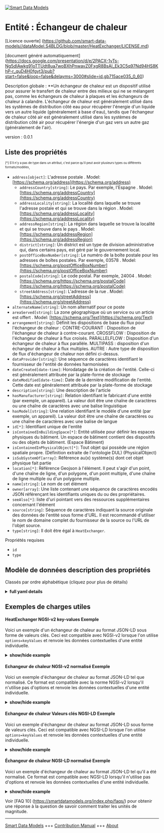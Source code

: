 <!-- 10-Header -->  
[![Smart Data Models](https://smartdatamodels.org/wp-content/uploads/2022/01/SmartDataModels_logo.png "Logo")](https://smartdatamodels.org)  
Entité : Échangeur de chaleur  
=============================<!-- /10-Header -->  
<!-- 15-License -->  
[Licence ouverte] (https://github.com/smart-data-models//dataModel.S4BLDG/blob/master/HeatExchanger/LICENSE.md)  
[document généré automatiquement] (https://docs.google.com/presentation/d/e/2PACX-1vTs-Ng5dIAwkg91oTTUdt8ua7woBXhPnwavZ0FxgR8BsAI_Ek3C5q97Nd94HS8KhP-r_quD4H0fgyt3/pub?start=false&loop=false&delayms=3000#slide=id.gb715ace035_0_60)  
<!-- /15-License -->  
<!-- 20-Description -->  
Description globale : **Un échangeur de chaleur est un dispositif utilisé pour assurer le transfert de chaleur entre des milieux qui ne se mélangent pas, comme les échangeurs de chaleur à plaques et les échangeurs de chaleur à calandre. L'échangeur de chaleur est généralement utilisé dans les systèmes de distribution côté eau pour récupérer l'énergie d'un liquide vers un autre liquide (généralement à base d'eau), tandis que l'échangeur de chaleur côté air est généralement utilisé dans les systèmes de distribution côté air pour récupérer l'énergie d'un gaz vers un autre gaz (généralement de l'air).  
version : 0.0.1  
<!-- /20-Description -->  
<!-- 30-PropertiesList -->  

## Liste des propriétés  

<sup><sub>[*] S'il n'y a pas de type dans un attribut, c'est parce qu'il peut avoir plusieurs types ou différents formats/modèles</sub></sup>.  
- `address[object]`: L'adresse postale  . Model: [https://schema.org/address](https://schema.org/address)	- `addressCountry[string]`: Le pays. Par exemple, l'Espagne  . Model: [https://schema.org/addressCountry](https://schema.org/addressCountry)  
	- `addressLocality[string]`: La localité dans laquelle se trouve l'adresse postale et qui se trouve dans la région  . Model: [https://schema.org/addressLocality](https://schema.org/addressLocality)  
	- `addressRegion[string]`: La région dans laquelle se trouve la localité et qui se trouve dans le pays  . Model: [https://schema.org/addressRegion](https://schema.org/addressRegion)  
	- `district[string]`: Un district est un type de division administrative qui, dans certains pays, est géré par le gouvernement local.    
	- `postOfficeBoxNumber[string]`: Le numéro de la boîte postale pour les adresses de boîtes postales. Par exemple, 03578  . Model: [https://schema.org/postOfficeBoxNumber](https://schema.org/postOfficeBoxNumber)  
	- `postalCode[string]`: Le code postal. Par exemple, 24004  . Model: [https://schema.org/https://schema.org/postalCode](https://schema.org/https://schema.org/postalCode)  
	- `streetAddress[string]`: L'adresse de la rue  . Model: [https://schema.org/streetAddress](https://schema.org/streetAddress)  
- `alternateName[string]`: Un nom alternatif pour ce poste  - `areaServed[string]`: La zone géographique où un service ou un article est offert  . Model: [https://schema.org/Text](https://schema.org/Text)- `arrangement[string]`: Définit les dispositions de base du flux pour l'échangeur de chaleur : CONTRE-COURANT : Disposition de l'échangeur de chaleur à contre-courant. CROSSFLOW : Disposition de l'échangeur de chaleur à flux croisés. PARALLELFLOW : Disposition d'un échangeur de chaleur à flux parallèle. MULTIPASS : disposition d'un échangeur de chaleur à flux multiples. AUTRE : Autre type de disposition de flux d'échangeur de chaleur non défini ci-dessus.  - `dataProvider[string]`: Une séquence de caractères identifiant le fournisseur de l'entité de données harmonisées  - `dateCreated[date-time]`: Horodatage de la création de l'entité. Celle-ci est généralement attribuée par la plate-forme de stockage  - `dateModified[date-time]`: Date de la dernière modification de l'entité. Cette date est généralement attribuée par la plate-forme de stockage  - `description[string]`: Une description de l'article  - `hasManufacturer[string]`: Relation identifiant le fabricant d'une entité (par exemple, un appareil). La valeur doit être une chaîne de caractères ou une chaîne de caractères avec une balise linguistique  - `hasModel[string]`: Une relation identifiant le modèle d'une entité (par exemple, un appareil). La valeur doit être une chaîne de caractères ou une chaîne de caractères avec une balise de langue  - `id[*]`: Identifiant unique de l'entité  - `isContainedInBuildingSpace[*]`: Entité utilisée pour définir les espaces physiques du bâtiment. Un espace de bâtiment contient des dispositifs ou des objets de bâtiment. (Espace Bâtiment)  - `isContainedInPhysicalObject[*]`: Tout objet qui possède une région spatiale propre.  (Définition extraite de l'ontologie DUL) (PhysicalObject)  - `isSubSystemOf[array]`: Référence au(x) système(s) dont cet objet physique fait partie  - `location[*]`: Référence Geojson à l'élément. Il peut s'agir d'un point, d'une chaîne de ligne, d'un polygone, d'un point multiple, d'une chaîne de ligne multiple ou d'un polygone multiple.  - `name[string]`: Le nom de cet élément  - `owner[array]`: Une liste contenant une séquence de caractères encodés JSON référençant les identifiants uniques du ou des propriétaires.  - `seeAlso[*]`: liste d'uri pointant vers des ressources supplémentaires concernant l'élément  - `source[string]`: Séquence de caractères indiquant la source originale des données de l'entité sous forme d'URL. Il est recommandé d'utiliser le nom de domaine complet du fournisseur de la source ou l'URL de l'objet source.  - `type[string]`: Il doit être égal à `HeatExchanger`.  <!-- /30-PropertiesList -->  
<!-- 35-RequiredProperties -->  
Propriétés requises  
- `id`  - `type`  <!-- /35-RequiredProperties -->  
<!-- 40-RequiredProperties -->  
<!-- /40-RequiredProperties -->  
<!-- 50-DataModelHeader -->  
## Modèle de données description des propriétés  
Classés par ordre alphabétique (cliquez pour plus de détails)  
<!-- /50-DataModelHeader -->  
<!-- 60-ModelYaml -->  
<details><summary><strong>full yaml details</strong></summary>    
```yaml  
HeatExchanger:    
  description: 'A heat exchanger is a device used to provide heat transfer between non-mixing media such as plate and shell and tube heat exchangers. HeatExchanger is commonly used on water-side distribution systems to recover energy from a liquid to another liquid (typically water-based), whereas AirToAirHeatRecovery is commonly used on air-side distribution systems to recover energy from a gas to a gas (usually air).'    
  properties:    
    address:    
      description: The mailing address    
      properties:    
        addressCountry:    
          description: 'The country. For example, Spain'    
          type: string    
          x-ngsi:    
            model: https://schema.org/addressCountry    
            type: Property    
        addressLocality:    
          description: 'The locality in which the street address is, and which is in the region'    
          type: string    
          x-ngsi:    
            model: https://schema.org/addressLocality    
            type: Property    
        addressRegion:    
          description: 'The region in which the locality is, and which is in the country'    
          type: string    
          x-ngsi:    
            model: https://schema.org/addressRegion    
            type: Property    
        district:    
          description: 'A district is a type of administrative division that, in some countries, is managed by the local government'    
          type: string    
          x-ngsi:    
            type: Property    
        postOfficeBoxNumber:    
          description: 'The post office box number for PO box addresses. For example, 03578'    
          type: string    
          x-ngsi:    
            model: https://schema.org/postOfficeBoxNumber    
            type: Property    
        postalCode:    
          description: 'The postal code. For example, 24004'    
          type: string    
          x-ngsi:    
            model: https://schema.org/https://schema.org/postalCode    
            type: Property    
        streetAddress:    
          description: The street address    
          type: string    
          x-ngsi:    
            model: https://schema.org/streetAddress    
            type: Property    
        streetNr:    
          description: Number identifying a specific property on a public street    
          type: string    
          x-ngsi:    
            type: Property    
      type: object    
      x-ngsi:    
        model: https://schema.org/address    
        type: Property    
    alternateName:    
      description: An alternative name for this item    
      type: string    
      x-ngsi:    
        type: Property    
    areaServed:    
      description: The geographic area where a service or offered item is provided    
      type: string    
      x-ngsi:    
        model: https://schema.org/Text    
        type: Property    
    arrangement:    
      description: 'Defines the basic flow arrangements for the heat exchanger: COUNTERFLOW: Counterflow heat exchanger arrangement. CROSSFLOW: Crossflow heat exchanger arrangement. PARALLELFLOW: Parallel flow heat exchanger arrangement. MULTIPASS: Multipass flow heat exchanger arrangement. OTHER: Other type of heat exchanger flow arrangement not defined above'    
      type: string    
      x-ngsi:    
        type: Property    
    dataProvider:    
      description: A sequence of characters identifying the provider of the harmonised data entity    
      type: string    
      x-ngsi:    
        type: Property    
    dateCreated:    
      description: Entity creation timestamp. This will usually be allocated by the storage platform    
      format: date-time    
      type: string    
      x-ngsi:    
        type: Property    
    dateModified:    
      description: Timestamp of the last modification of the entity. This will usually be allocated by the storage platform    
      format: date-time    
      type: string    
      x-ngsi:    
        type: Property    
    description:    
      description: A description of this item    
      type: string    
      x-ngsi:    
        type: Property    
    hasManufacturer:    
      description: 'A relationship identifying the manufacturer of an entity (e.g., device). The value is expected to be a string or a string with language tag'    
      type: string    
      x-ngsi:    
        type: Property    
    hasModel:    
      description: 'A relationship identifying the model of an entity (e.g., device). The value is expected to be a string or a string with language tag'    
      type: string    
      x-ngsi:    
        type: Property    
    id:    
      anyOf:    
        - description: Identifier format of any NGSI entity    
          maxLength: 256    
          minLength: 1    
          pattern: ^[\w\-\.\{\}\$\+\*\[\]`|~^@!,:\\]+$    
          type: string    
          x-ngsi:    
            type: Property    
        - description: Identifier format of any NGSI entity    
          format: uri    
          type: string    
          x-ngsi:    
            type: Property    
      description: Unique identifier of the entity    
      x-ngsi:    
        type: Property    
    isContainedInBuildingSpace:    
      anyOf:    
        - description: Identifier format of any NGSI entity    
          maxLength: 256    
          minLength: 1    
          pattern: ^[\w\-\.\{\}\$\+\*\[\]`|~^@!,:\\]+$    
          type: string    
          x-ngsi:    
            type: Property    
        - description: Identifier format of any NGSI entity    
          format: uri    
          type: string    
          x-ngsi:    
            type: Property    
      description: An entity used to define the physical spaces of the building. A building space contains devices or building objects. (BuildingSpace)    
      x-ngsi:    
        type: Property    
    isContainedInPhysicalObject:    
      anyOf:    
        - description: Identifier format of any NGSI entity    
          maxLength: 256    
          minLength: 1    
          pattern: ^[\w\-\.\{\}\$\+\*\[\]`|~^@!,:\\]+$    
          type: string    
          x-ngsi:    
            type: Property    
        - description: Identifier format of any NGSI entity    
          format: uri    
          type: string    
          x-ngsi:    
            type: Property    
      description: Any Object that has a proper space region.  (Definition extracted from DUL ontology) (PhysicalObject)    
      x-ngsi:    
        type: Property    
    isSubSystemOf:    
      description: A reference to a system(s) that this Physical Object is part of    
      items:    
        anyOf:    
          - description: Identifier format of any NGSI entity    
            maxLength: 256    
            minLength: 1    
            pattern: ^[\w\-\.\{\}\$\+\*\[\]`|~^@!,:\\]+$    
            type: string    
            x-ngsi:    
              type: Property    
          - description: Identifier format of any NGSI entity    
            format: uri    
            type: string    
            x-ngsi:    
              type: Property    
        description: Unique identifier of the entity    
        x-ngsi:    
          type: Property    
      type: array    
      x-ngsi:    
        type: Relationship    
    location:    
      description: 'Geojson reference to the item. It can be Point, LineString, Polygon, MultiPoint, MultiLineString or MultiPolygon'    
      oneOf:    
        - description: Geojson reference to the item. Point    
          properties:    
            bbox:    
              items:    
                type: number    
              minItems: 4    
              type: array    
            coordinates:    
              items:    
                type: number    
              minItems: 2    
              type: array    
            type:    
              enum:    
                - Point    
              type: string    
          required:    
            - type    
            - coordinates    
          title: GeoJSON Point    
          type: object    
          x-ngsi:    
            type: GeoProperty    
        - description: Geojson reference to the item. LineString    
          properties:    
            bbox:    
              items:    
                type: number    
              minItems: 4    
              type: array    
            coordinates:    
              items:    
                items:    
                  type: number    
                minItems: 2    
                type: array    
              minItems: 2    
              type: array    
            type:    
              enum:    
                - LineString    
              type: string    
          required:    
            - type    
            - coordinates    
          title: GeoJSON LineString    
          type: object    
          x-ngsi:    
            type: GeoProperty    
        - description: Geojson reference to the item. Polygon    
          properties:    
            bbox:    
              items:    
                type: number    
              minItems: 4    
              type: array    
            coordinates:    
              items:    
                items:    
                  items:    
                    type: number    
                  minItems: 2    
                  type: array    
                minItems: 4    
                type: array    
              type: array    
            type:    
              enum:    
                - Polygon    
              type: string    
          required:    
            - type    
            - coordinates    
          title: GeoJSON Polygon    
          type: object    
          x-ngsi:    
            type: GeoProperty    
        - description: Geojson reference to the item. MultiPoint    
          properties:    
            bbox:    
              items:    
                type: number    
              minItems: 4    
              type: array    
            coordinates:    
              items:    
                items:    
                  type: number    
                minItems: 2    
                type: array    
              type: array    
            type:    
              enum:    
                - MultiPoint    
              type: string    
          required:    
            - type    
            - coordinates    
          title: GeoJSON MultiPoint    
          type: object    
          x-ngsi:    
            type: GeoProperty    
        - description: Geojson reference to the item. MultiLineString    
          properties:    
            bbox:    
              items:    
                type: number    
              minItems: 4    
              type: array    
            coordinates:    
              items:    
                items:    
                  items:    
                    type: number    
                  minItems: 2    
                  type: array    
                minItems: 2    
                type: array    
              type: array    
            type:    
              enum:    
                - MultiLineString    
              type: string    
          required:    
            - type    
            - coordinates    
          title: GeoJSON MultiLineString    
          type: object    
          x-ngsi:    
            type: GeoProperty    
        - description: Geojson reference to the item. MultiLineString    
          properties:    
            bbox:    
              items:    
                type: number    
              minItems: 4    
              type: array    
            coordinates:    
              items:    
                items:    
                  items:    
                    items:    
                      type: number    
                    minItems: 2    
                    type: array    
                  minItems: 4    
                  type: array    
                type: array    
              type: array    
            type:    
              enum:    
                - MultiPolygon    
              type: string    
          required:    
            - type    
            - coordinates    
          title: GeoJSON MultiPolygon    
          type: object    
          x-ngsi:    
            type: GeoProperty    
      x-ngsi:    
        type: GeoProperty    
    name:    
      description: The name of this item    
      type: string    
      x-ngsi:    
        type: Property    
    owner:    
      description: A List containing a JSON encoded sequence of characters referencing the unique Ids of the owner(s)    
      items:    
        anyOf:    
          - description: Identifier format of any NGSI entity    
            maxLength: 256    
            minLength: 1    
            pattern: ^[\w\-\.\{\}\$\+\*\[\]`|~^@!,:\\]+$    
            type: string    
            x-ngsi:    
              type: Property    
          - description: Identifier format of any NGSI entity    
            format: uri    
            type: string    
            x-ngsi:    
              type: Property    
        description: Unique identifier of the entity    
        x-ngsi:    
          type: Property    
      type: array    
      x-ngsi:    
        type: Property    
    seeAlso:    
      description: list of uri pointing to additional resources about the item    
      oneOf:    
        - items:    
            format: uri    
            type: string    
          minItems: 1    
          type: array    
        - format: uri    
          type: string    
      x-ngsi:    
        type: Property    
    source:    
      description: 'A sequence of characters giving the original source of the entity data as a URL. Recommended to be the fully qualified domain name of the source provider, or the URL to the source object'    
      type: string    
      x-ngsi:    
        type: Property    
    type:    
      description: It must be equal to `HeatExchanger`    
      enum:    
        - HeatExchanger    
      type: string    
      x-ngsi:    
        type: Property    
  required:    
    - id    
    - type    
  type: object    
  x-derived-from: "https://saref.etsi.org/saref4bldg/v1.1.2/#s4bldg:HeatExchanger"    
  x-disclaimer: 'Redistribution and use in source and binary forms, with or without modification, are permitted  provided that the license conditions are met. Copyleft (c) 2022 Contributors to Smart Data Models Program'    
  x-license-url: https://github.com/smart-data-models/dataModel.S4BLDG/blob/master/HeatExchanger/LICENSE.md    
  x-model-schema: https://smart-data-models.github.com/dataModel.SAREF4BLDG/HeatExchanger/schema.json    
  x-model-tags: SAREF HeatExchanger    
  x-version: 0.0.1    
```  
</details>    
<!-- /60-ModelYaml -->  
<!-- 70-MiddleNotes -->  
<!-- /70-MiddleNotes -->  
<!-- 80-Examples -->  
## Exemples de charges utiles  
#### HeatExchanger NGSI-v2 key-values Exemple  
Voici un exemple d'un échangeur de chaleur au format JSON-LD sous forme de valeurs clés. Ceci est compatible avec NGSI-v2 lorsque l'on utilise `options=keyValues` et renvoie les données contextuelles d'une entité individuelle.  
<details><summary><strong>show/hide example</strong></summary>    
```json  
{  
  "id": "urn:ngsi-ld:HeatExchanger:b0f22640-66d7-4a7f-ab63-62b499e7e849",  
  "type": "HeatExchanger",  
  "arrangement": "calculating",  
  "isContainedInBuildingSpace": "urn:ngsi-ld:BuildingSpace:04ee5ba4-9f7e-43fa-8c45-b756d6bd1b45",  
  "isContainedInPhysicalObject": "urn:ngsi-ld:PhysicalObject:ca0a85a8-93e8-4cf1-a28b-03eb796f53a3",  
  "isSubSystemOf": [  
    "urn:ngsi-ld:System:f746caae-43c4-48eb-b7d9-ab95bd858565",  
    "urn:ngsi-ld:System:bf897dfe-ac97-4e1d-8023-bae2465118b9",  
    "urn:ngsi-ld:System:9f9aec4e-7365-49ce-835b-5422973ae19a"  
  ],  
  "hasManufacturer": "HeatExchanger Company Inc.",  
  "hasModel": "HeatExchanger 0.1.2",  
  "dateCreated": "2023-01-26T11:52:54Z",  
  "dateModified": "2023-01-26T05:48:15Z",  
  "source": "Import",  
  "name": "HeatExchanger",  
  "alternateName": "HeatExchanger type 2",  
  "description": "HeatExchanger of limited HeatExchanger types",  
  "dataProvider": "IFC file"  
}  
```  
</details>  
#### Echangeur de chaleur NGSI-v2 normalisé Exemple  
Voici un exemple d'échangeur de chaleur au format JSON-LD tel que normalisé. Ce format est compatible avec la norme NGSI-v2 lorsqu'il n'utilise pas d'options et renvoie les données contextuelles d'une entité individuelle.  
<details><summary><strong>show/hide example</strong></summary>    
```json  
{  
  "id": "urn:ngsi-ld:HeatExchanger:2fcd41c1-136e-4cff-b439-7c44260bcf66",  
  "type": "HeatExchanger",  
  "arrangement": {  
    "type": "Text",  
    "value": "Assistant"  
  },  
  "isContainedInBuildingSpace": {  
    "type": "URI",  
    "value": "urn:ngsi-ld:BuildingSpace:9ef5478c-5f5f-4d2c-81b3-5cb9317ee70f"  
  },  
  "isContainedInPhysicalObject": {  
    "type": "URI",  
    "value": "urn:ngsi-ld:PhysicalObject:d8a9c2c6-a3e9-414d-a8ac-a69f959d7b70"  
  },  
  "isSubSystemOf": {  
    "type": "array",  
    "value": [  
      {  
        "type": "URI",  
        "value": "urn:ngsi-ld:System:cce1367c-262f-41d6-88ca-6d3032cfb193"  
      },  
      {  
        "type": "URI",  
        "value": "urn:ngsi-ld:System:90db3c34-a2b8-4511-89cb-353fd855fce4"  
      },  
      {  
        "type": "URI",  
        "value": "urn:ngsi-ld:System:3bbddac3-223b-449d-884e-1cc4d04eeb79"  
      }  
    ]  
  },  
  "hasManufacturer": {  
    "type": "Text",  
    "value": "HeatExchanger Company Inc."  
  },  
  "hasModel": {  
    "type": "Text",  
    "value": "HeatExchanger 0.1.2"  
  },  
  "dateCreated": {  
    "type": "DateTime",  
    "value": "2023-01-26T07:35:03.9392521+01:00"  
  },  
  "dateModified": {  
    "type": "DateTime",  
    "value": "2023-01-25T21:26:27.4267913+01:00"  
  },  
  "source": {  
    "type": "Text",  
    "value": "Import"  
  },  
  "name": {  
    "type": "Text",  
    "value": "HeatExchanger"  
  },  
  "alternateName": {  
    "type": "Text",  
    "value": "HeatExchanger type 2"  
  },  
  "description": {  
    "type": "Text",  
    "value": "HeatExchanger of limited HeatExchanger types"  
  },  
  "dataProvider": {  
    "type": "Text",  
    "value": "IFC file"  
  }  
}  
```  
</details>  
#### Echangeur de chaleur Valeurs clés NGSI-LD Exemple  
Voici un exemple d'échangeur de chaleur au format JSON-LD sous forme de valeurs clés. Ceci est compatible avec NGSI-LD lorsque l'on utilise `options=keyValues` et renvoie les données contextuelles d'une entité individuelle.  
<details><summary><strong>show/hide example</strong></summary>    
```json  
{  
  "id": "urn:ngsi-ld:HeatExchanger:8eb41206-4a42-4c26-a9ec-6c124d99d9e8",  
  "type": "HeatExchanger",  
  "arrangement": "bus",  
  "isContainedInBuildingSpace": "urn:ngsi-ld:BuildingSpace:3d853493-b844-4211-b74c-e68b3eb511d3",  
  "isContainedInPhysicalObject": "urn:ngsi-ld:PhysicalObject:e8054111-5920-4e1d-8832-c33a629673b2",  
  "isSubSystemOf": [  
    "urn:ngsi-ld:System:46ac40f7-045b-4524-8592-aead52715c98",  
    "urn:ngsi-ld:System:7ec365c9-eef7-43ed-9511-d3aefe39afc4",  
    "urn:ngsi-ld:System:2f3a1c27-a079-4a8d-90f2-ee75c56a1c3e"  
  ],  
  "hasManufacturer": "HeatExchanger Company Inc.",  
  "hasModel": "HeatExchanger 0.1.2",  
  "dateCreated": "2023-01-26T12:05:41Z",  
  "dateModified": "2023-01-25T22:11:27Z",  
  "source": "Import",  
  "name": "HeatExchanger",  
  "alternateName": "HeatExchanger type 2",  
  "description": "HeatExchanger of limited HeatExchanger types",  
  "dataProvider": "IFC file",  
  "@context": [  
    "https://raw.githubusercontent.com/smart-data-models/dataModel.S4BLDG/master/context.jsonld",  
    "https://uri.etsi.org/ngsi-ld/v1/ngsi-ld-core-context.jsonld"  
  ]  
}  
```  
</details>  
#### Échangeur de chaleur NGSI-LD normalisé Exemple  
Voici un exemple d'échangeur de chaleur au format JSON-LD tel qu'il a été normalisé. Ce format est compatible avec NGSI-LD lorsqu'il n'utilise pas d'options et renvoie les données contextuelles d'une entité individuelle.  
<details><summary><strong>show/hide example</strong></summary>    
```json  
{  
  "id": "urn:ngsi-ld:HeatExchanger:c46c932b-140d-4d0e-8e6c-23a71b24e0f1",  
  "type": "HeatExchanger",  
  "arrangement": {  
    "type": "Property",  
    "value": "Integration"  
  },  
  "isContainedInBuildingSpace": {  
    "type": "Relationship",  
    "object": "urn:ngsi-ld:BuildingSpace:c1be2cb8-f889-4ecb-a784-f69890a58887"  
  },  
  "isContainedInPhysicalObject": {  
    "type": "Relationship",  
    "object": "urn:ngsi-ld:PhysicalObject:0bd7f4d1-bfea-46a1-96ff-ef8ca5c3a860"  
  },  
  "isSubSystemOf": [  
    {  
      "type": "Relationship",  
      "object": "urn:ngsi-ld:System:de5626c3-0724-4126-9891-1a66ac44b329"  
    },  
    {  
      "type": "Relationship",  
      "object": "urn:ngsi-ld:System:024690f4-219f-4098-a217-bc1c554a7eb7"  
    },  
    {  
      "type": "Relationship",  
      "object": "urn:ngsi-ld:System:2a908d89-b5f0-4a0f-8b55-eb8433107ca0"  
    }  
  ],  
  "hasManufacturer": {  
    "type": "Property",  
    "value": "HeatExchanger Company Inc."  
  },  
  "hasModel": {  
    "type": "Property",  
    "value": "HeatExchanger 0.1.2"  
  },  
  "dateCreated": {  
    "type": "Property",  
    "value": "2023-01-25T19:13:00Z"  
  },  
  "dateModified": {  
    "type": "Property",  
    "value": "2023-01-25T22:12:50Z"  
  },  
  "source": {  
    "type": "Property",  
    "value": "Import"  
  },  
  "name": {  
    "type": "Property",  
    "value": "HeatExchanger"  
  },  
  "alternateName": {  
    "type": "Property",  
    "value": "HeatExchanger type 2"  
  },  
  "description": {  
    "type": "Property",  
    "value": "HeatExchanger of limited HeatExchanger types"  
  },  
  "dataProvider": {  
    "type": "Property",  
    "value": "IFC file"  
  },  
  "@context": [  
    "https://raw.githubusercontent.com/smart-data-models/dataModel.S4BLDG/master/context.jsonld",  
    "https://uri.etsi.org/ngsi-ld/v1/ngsi-ld-core-context.jsonld"  
  ]  
}  
```  
</details><!-- /80-Examples -->  
<!-- 90-FooterNotes -->  
<!-- /90-FooterNotes -->  
<!-- 95-Units -->  
Voir [FAQ 10] (https://smartdatamodels.org/index.php/faqs/) pour obtenir une réponse à la question de savoir comment traiter les unités de magnitude.  
<!-- /95-Units -->  
<!-- 97-LastFooter -->  
---  
[Smart Data Models](https://smartdatamodels.org) +++ [Contribution Manual](https://bit.ly/contribution_manual) +++ [About](https://bit.ly/Introduction_SDM)<!-- /97-LastFooter -->  
